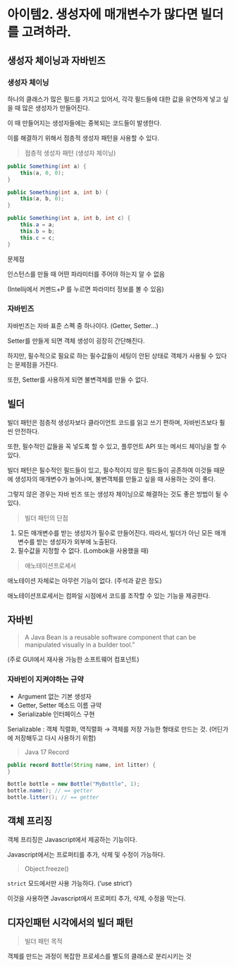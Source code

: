 # 아이템2. 생성자에 매개변수가 많다면 빌더를 고려하라.

## 생성자 체이닝과 자바빈즈

### 생성자 체이닝

하나의 클래스가 많은 필드를 가지고 있어서, 각각 필드들에 대한 값을 유연하게 넣고 싶을 때 많은 생성자가 만들어진다.

이 때 만들어지는 생성자들에는 중복되는 코드들이 발생한다.

이를 해결하기 위해서 점층적 생성자 패턴을 사용할 수 있다.

> 점층적 생성자 패턴 (생성자 체이닝)

```java
public Something(int a) {
	this(a, 0, 0);
}

public Something(int a, int b) {
	this(a, b, 0);
}

public Something(int a, int b, int c) {
	this.a = a;
	this.b = b;
	this.c = c;
}
```

문제점

인스턴스를 만들 때 어떤 파라미터를 주어야 하는지 알 수 없음

(Intellij에서 커맨드+P 를 누르면 파라미터 정보를 볼 수 있음)

### 자바빈즈

자바빈즈는 자바 표준 스펙 중 하나이다. (Getter, Setter…)

Setter를 만들게 되면 객체 생성이 굉장히 간단해진다.

하지만, 필수적으로 필요로 하는 필수값들이 세팅이 안된 상태로 객체가 사용될 수 있다는 문제점을 가진다.

또한, Setter를 사용하게 되면 불변객체를 만들 수 없다.

## 빌더

빌더 패턴은 점층적 생성자보다 클라이언트 코드를 읽고 쓰기 편하며, 자바빈즈보다 훨씬 안전하다.

또한, 필수적인 값들을 꼭 넣도록 할 수 있고, 플루언트 API 또는 메서드 체이닝을 할 수 있다.

빌더 패턴은 필수적인 필드들이 있고, 필수적이지 않은 필드들이 공존하여 이것들 때문에 생성자의 매개변수가 늘어나며, 불변객체를 만들고 싶을 때 사용하는 것이 좋다.

그렇지 않은 경우는 자바 빈즈 또는 생성자 체이닝으로 해결하는 것도 좋은 방법이 될 수 있다.

> 빌더 패턴의 단점

1. 모든 매개변수를 받는 생성자가 필수로 만들어진다.
   따라서, 빌더가 아닌 모든 매개변수를 받는 생성자가 외부에 노출된다.
2. 필수값을 지정할 수 없다. (Lombok을 사용했을 때)

> 애노테이션프로세서

애노테이션 자체로는 아무런 기능이 없다. (주석과 같은 정도)

애노테이션프로세서는 컴파일 시점에서 코드를 조작할 수 있는 기능을 제공한다.

## 자바빈

> A Java Bean is a reusable software component that can be manipulated visually in a builder tool.”

(주로 GUI에서 재사용 가능한 소프트웨어 컴포넌트)

### 자바빈이 지켜야하는 규약

- Argument 없는 기본 생성자
- Getter, Setter 메소드 이름 규약
- Serializable 인터페이스 구현

Serializable : 객체 직렬화, 역직렬화 → 객체를 저장 가능한 형태로 만드는 것. (어딘가에 저장해두고 다시 사용하기 위함)

> Java 17 Record

```java
public record Bottle(String name, int litter) {
}

Bottle bottle = new Bottle("MyBottle", 1);
bottle.name(); // == getter
bottle.litter(); // == getter
```

## 객체 프리징

객체 프리징은 Javascript에서 제공하는 기능이다.

Javascript에서는 프로퍼티를 추가, 삭제 및 수정이 가능하다.

> Object.freeze()

`strict` 모드에서만 사용 가능하다. (’use strict’)

이것을 사용하면 Javascript에서 프로퍼티 추가, 삭제, 수정을 막는다.

## 디자인패턴 시각에서의 빌더 패턴

> 빌더 패턴 목적

객체를 만드는 과정이 복잡한 프로세스를 별도의 클래스로 분리시키는 것
